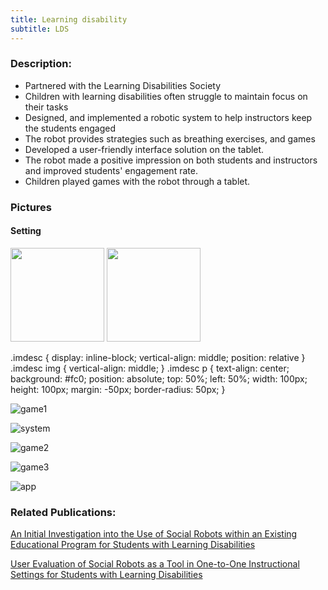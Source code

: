 ```yaml
---
title: Learning disability 
subtitle: LDS
---
```

### Description: 
- Partnered with the Learning Disabilities Society
- Children with learning disabilities often struggle to maintain focus on their tasks
- Designed, and implemented a robotic system to help instructors keep the students engaged
- The robot provides strategies such as breathing exercises, and games 
- Developed a user-friendly interface solution on the tablet.   
- The robot made a positive impression on both students and instructors and improved students' engagement rate. 
- Children played games with the robot through a tablet. 

<h3>Pictures</h3>

 <h4>Setting</h4>
<img src ="https://github.com/user-attachments/assets/4013a3f5-7707-44d1-a8cd-a58cc5d8340b" height="150">


<img src="https://github.com/user-attachments/assets/084e0210-d601-47b2-b98e-ee2bbe256f4a" height="150">


.imdesc {
    display: inline-block;
    vertical-align: middle;
    position: relative
}
.imdesc img {
    vertical-align: middle;
}
.imdesc p {
    text-align: center;
    background: #fc0;
    position: absolute;
    top: 50%;
    left: 50%;
    width: 100px;
    height: 100px;
    margin: -50px;
    border-radius: 50px;
}


![game1](https://github.com/user-attachments/assets/0e221614-1069-4e08-87e3-f8efe57bdb28)



![system](https://github.com/user-attachments/assets/93380f95-df40-4b33-b2f4-eefde9b58b0f)


![game2](https://github.com/user-attachments/assets/bbe1a89f-34f9-424a-a446-b46af1bb5362)

![game3](https://github.com/user-attachments/assets/ff80d312-6e70-4f68-ba1d-c009ad447b59)


![app](https://github.com/user-attachments/assets/1923af63-b797-4a13-85bf-7cf44d70f90b)

### Related Publications: 
[An Initial Investigation into the Use of Social Robots within an Existing Educational Program for Students with Learning Disabilities
](https://ieeexplore.ieee.org/abstract/document/9900735)

[User Evaluation of Social Robots as a Tool in One-to-One Instructional Settings for Students with Learning Disabilities
](https://link.springer.com/chapter/10.1007/978-3-031-24670-8_14)

